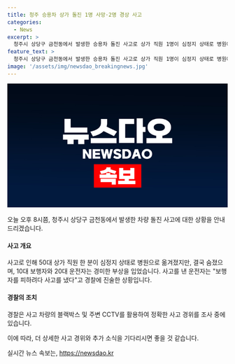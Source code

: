 ```yaml
---
title: 청주 승용차 상가 돌진 1명 사망·2명 경상 사고
categories:
  - News
excerpt: >
  청주시 상당구 금천동에서 발생한 승용차 돌진 사고로 상가 직원 1명이 심정지 상태로 병원에 옮겨졌으나 사망했습니다. 보행자 1명과 운전자 1명은 경상을 입었으며, 운전자는 경찰에 보행자를 피하려다고 진술했습니다. 경찰은 블랙박스 및 CCTV 자료를 분석 중이며, 사고 경위를 조사 중입니다. (150자)
feature_text: >
  청주시 상당구 금천동에서 발생한 승용차 돌진 사고로 상가 직원 1명이 심정지 상태로 병원에 옮겨졌으나 사망했습니다. 보행자 1명과 운전자 1명은 경상을 입었으며, 운전자는 경찰에 보행자를 피하려다고 진술했습니다. 경찰은 블랙박스 및 CCTV 자료를 분석 중이며, 사고 경위를 조사 중입니다. (150자)
image: '/assets/img/newsdao_breakingnews.jpg'
---
```


<p><img src="/assets/img/newsdao_breakingnews.jpg" alt="cryptoinkorea 속보" /></p>

<p>오늘 오후 8시쯤, 청주시 상당구 금천동에서 발생한 차량 돌진 사고에 대한 상황을 안내드리겠습니다.</p>

<h4>사고 개요</h4>

<p>사고로 인해 50대 상가 직원 한 분이 심정지 상태로 병원으로 옮겨졌지만, 결국 숨졌으며, 10대 보행자와 20대 운전자는 경미한 부상을 입었습니다. 사고를 낸 운전자는 "보행자를 피하려다 사고를 냈다"고 경찰에 진술한 상황입니다.</p>

<h4>경찰의 조치</h4>

<p>경찰은 사고 차량의 블랙박스 및 주변 CCTV를 활용하여 정확한 사고 경위를 조사 중에 있습니다.</p>

<p>이에 따라, 더 상세한 사고 경위와 추가 소식을 기다리시면 좋을 것 같습니다.</p>
실시간 뉴스 속보는, <a href="https://newsdao.kr" rel="dofollow">https://newsdao.kr</a>


